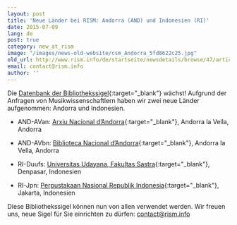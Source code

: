 ```yaml
---
layout: post
title: 'Neue Länder bei RISM: Andorra (AND) und Indonesien (RI)'
date: 2015-07-09
lang: de
post: true
category: new_at_rism
image: "/images/news-old-website/csm_Andorra_5fd8622c25.jpg"
old_url: http://www.rism.info/de/startseite/newsdetails/browse/47/article/64/two-new-countries-in-rism-andorra-and-and-indonesia-ri.html
email: contact@rism.info
author: ''
---
```


Die [Datenbank der Bibliothekssigel](http://www.rism.info/de/sigla.html){:target="_blank"} wächst! Aufgrund der Anfragen von Musikwissenschaftlern haben wir zwei neue Länder aufgenommen: Andorra und Indonesien.


- AND-AVan: [Arxiu Nacional d’Andorra](https://www.cultura.ad/arxiu-nacional-d-andorra){:target="_blank"}, Andorra la Vella, Andorra

- AND-AVbn: [Biblioteca Nacional d’Andorra](https://www.cultura.ad/biblioteca-nacional){:target="_blank"}, Andorra la Vella, Andorra

- RI-Duufs: [Universitas Udayana, Fakultas Sastra](https://www.unud.ac.id/in/fakultas1-Fakultas%20Ilmu%20Budaya.html?lang=en){:target="_blank"}, Denpasar, Indonesien

- RI-Jpn: [Perpustakaan Nasional Republik Indonesia](https://www.perpusnas.go.id/){:target="_blank"}, Jakarta, Indonesien

Diese Bibliothekssigel können nun von allen verwendet werden. Wir freuen uns, neue Sigel für Sie einrichten zu dürfen: [contact@rism.info](mailto:contact@rism.info)
